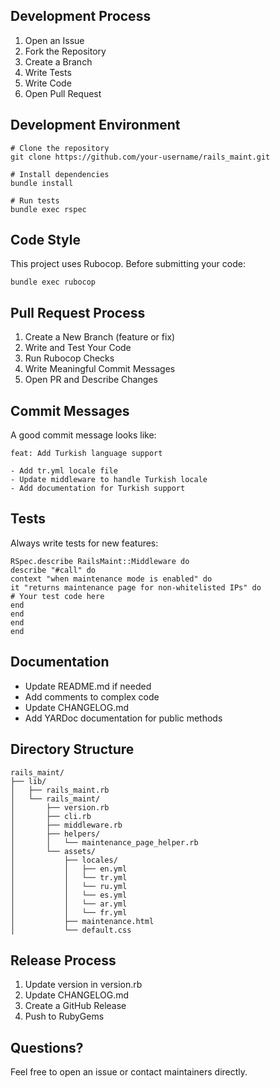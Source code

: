 ## Development Process

1. Open an Issue
2. Fork the Repository
3. Create a Branch
4. Write Tests
5. Write Code
6. Open Pull Request

## Development Environment

```
# Clone the repository
git clone https://github.com/your-username/rails_maint.git

# Install dependencies
bundle install

# Run tests
bundle exec rspec
```

## Code Style

This project uses Rubocop. Before submitting your code:

```
bundle exec rubocop
```

## Pull Request Process

1. Create a New Branch (feature or fix)
2. Write and Test Your Code
3. Run Rubocop Checks
4. Write Meaningful Commit Messages
5. Open PR and Describe Changes

## Commit Messages

A good commit message looks like:

```
feat: Add Turkish language support

- Add tr.yml locale file
- Update middleware to handle Turkish locale
- Add documentation for Turkish support
```

## Tests

Always write tests for new features:

```
RSpec.describe RailsMaint::Middleware do
describe "#call" do
context "when maintenance mode is enabled" do
it "returns maintenance page for non-whitelisted IPs" do
# Your test code here
end
end
end
end
```

## Documentation

- Update README.md if needed
- Add comments to complex code
- Update CHANGELOG.md
- Add YARDoc documentation for public methods

## Directory Structure

```
rails_maint/
├── lib/
│   ├── rails_maint.rb
│   └── rails_maint/
│       ├── version.rb
│       ├── cli.rb
│       ├── middleware.rb
│       ├── helpers/
│       │   └── maintenance_page_helper.rb
│       └── assets/
│           ├── locales/
│           │   ├── en.yml
│           │   └── tr.yml
│           │   └── ru.yml
│           │   └── es.yml
│           │   └── ar.yml
│           │   └── fr.yml
│           ├── maintenance.html
│           └── default.css
```

## Release Process

1. Update version in version.rb
2. Update CHANGELOG.md
3. Create a GitHub Release
4. Push to RubyGems

## Questions?

Feel free to open an issue or contact maintainers directly.
